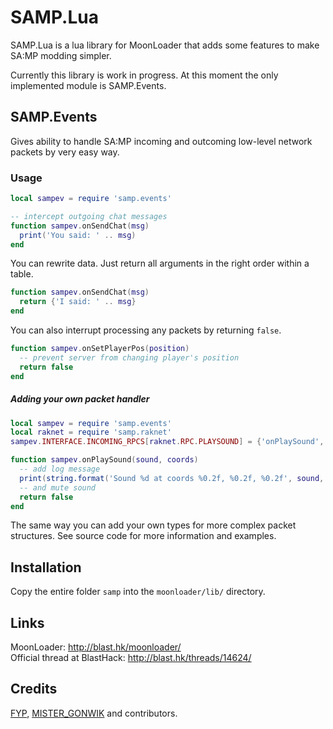 # SAMP.Lua
SAMP.Lua is a lua library for MoonLoader that adds some features to make SA:MP modding simpler.

Currently this library is work in progress. At this moment the only implemented module is SAMP.Events.

## SAMP.Events
Gives ability to handle SA:MP incoming and outcoming low-level network packets by very easy way.

### Usage
```lua
local sampev = require 'samp.events'

-- intercept outgoing chat messages
function sampev.onSendChat(msg)
  print('You said: ' .. msg)
end
```
You can rewrite data. Just return all arguments in the right order within a table.
```lua
function sampev.onSendChat(msg)
  return {'I said: ' .. msg}
end
```
You can also interrupt processing any packets by returning `false`.
```lua
function sampev.onSetPlayerPos(position)
  -- prevent server from changing player's position
  return false
end
```
##### Adding your own packet handler
```lua
local sampev = require 'samp.events'
local raknet = require 'samp.raknet'
sampev.INTERFACE.INCOMING_RPCS[raknet.RPC.PLAYSOUND] = {'onPlaySound', {soundId = 'int32'}, {coordinates = 'vector3d'}}

function sampev.onPlaySound(sound, coords)
  -- add log message
  print(string.format('Sound %d at coords %0.2f, %0.2f, %0.2f', sound, coords.x, coords.y, coords.z))
  -- and mute sound
  return false
end
```
The same way you can add your own types for more complex packet structures. See source code for more information and examples.

## Installation
Copy the entire folder `samp` into the `moonloader/lib/` directory.

## Links
MoonLoader: http://blast.hk/moonloader/  
Official thread at BlastHack: http://blast.hk/threads/14624/

## Credits
[FYP](https://github.com/THE-FYP), [MISTER_GONWIK](https://github.com/MISTERGONWIK) and contributors.
